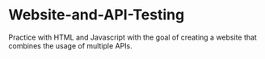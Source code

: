 # Website-and-API-Testing
Practice with HTML and Javascript with the goal of creating a website that combines the usage of multiple APIs. 
